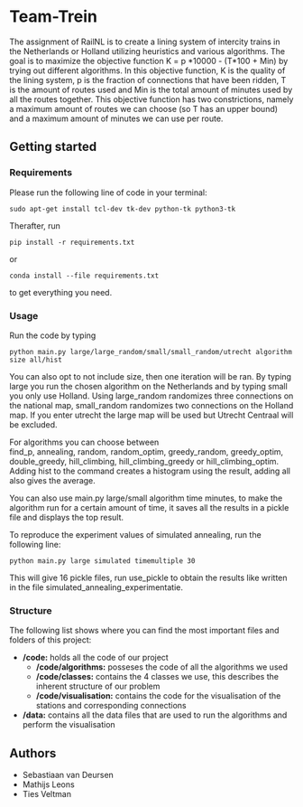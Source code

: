 # Team-Trein

The assignment of RailNL is to create a lining system of intercity trains in the Netherlands or Holland utilizing heuristics and various algorithms.
The goal is to maximize the objective function
K = p \*10000 - (T\*100 + Min) by trying out different algorithms. In this objective function, K is the quality of the lining system,
p is the fraction of connections that have been ridden, T is the amount of routes used and Min is the total amount of minutes used by all the routes together. This objective function has two
constrictions, namely a maximum amount of routes we can choose (so T has an upper bound) and a maximum amount of minutes we can use per route.

## Getting started
### Requirements
Please run the following line of code in your terminal:
```
sudo apt-get install tcl-dev tk-dev python-tk python3-tk
```
Therafter, run
```
pip install -r requirements.txt
```
or
```
conda install --file requirements.txt
```
to get everything you need.

### Usage
Run the code by typing
```
python main.py large/large_random/small/small_random/utrecht algorithm size all/hist
```
You can also opt to not include size, then one iteration will be ran.
By typing large you run the chosen algorithm on the Netherlands and by typing small you only use Holland. Using large_random randomizes three connections on the national map, small_random randomizes two connections on the Holland map. If you enter utrecht the large map will be used but Utrecht Centraal will be excluded.

For algorithms you can choose between    
find_p, annealing, random, random_optim, greedy_random, greedy_optim, double_greedy, hill_climbing, hill_climbing_greedy or hill_climbing_optim.
Adding hist to the command creates a histogram using the result, adding all also gives the average.

You can also use main.py large/small algorithm time minutes, to make the algorithm run for a certain amount of time, it saves all the results in a pickle file and displays the top result.

To reproduce the experiment values of simulated annealing, run the following line:
```
python main.py large simulated timemultiple 30
```
This will give 16 pickle files, run use_pickle to obtain the results like written in the file simulated_annealing_experimentatie.

### Structure
The following list shows where you can find the most important files and folders of this project:
- **/code:** holds all the code of our project
    - **/code/algorithms:** posseses the code of all the algorithms we used
    - **/code/classes:** contains the 4 classes we use, this describes the inherent structure of our problem
    - **/code/visualisation:** contains the code for the visualisation of the stations and corresponding connections
- **/data:** contains all the data files that are used to run the algorithms and perform the visualisation

## Authors
- Sebastiaan van Deursen
- Mathijs Leons
- Ties Veltman